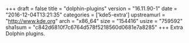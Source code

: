 +++
draft = false
title = "dolphin-plugins"
version = "16.11.90-1"
date = "2016-12-04T13:21:35"
categories = ['kde5-extra']
upstreamurl = "http://www.kde.org"
arch = "x86_64"
size = "154416"
usize = "759592"
sha1sum = "c842d6810f7c6764d578f5218560d0681e7a8285"
+++
Extra Dolphin plugins.